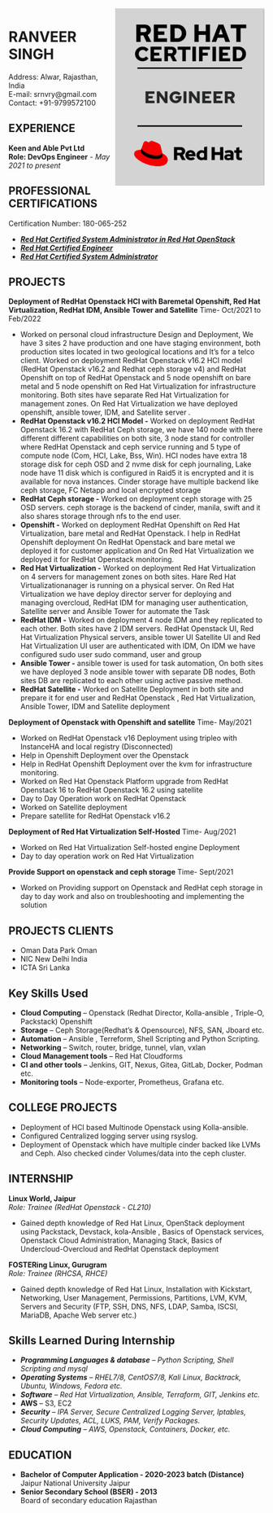 <img src="11.png" alt="srnvry" align="right" />
<p><h1> RANVEER SINGH</h1> 	
Address: Alwar, Rajasthan, India <br />
E-mail: srnvry@gmail.com <br />
Contact:  +91-9799572100 <br /></p>

**EXPERIENCE**
---
**Keen and Able  Pvt Ltd** <br />
**Role: DevOps Engineer** *- May 2021 to present*

**PROFESSIONAL CERTIFICATIONS** 
---
Certification Number: 180-065-252
- ***[Red Hat Certified System  Administrator in Red Hat OpenStack](https://rhtapps.redhat.com/certifications/badge/verify/VRYPYLUYBGU7MCRBGDVBJFT6NUAEQU3CUPSQX2KSDXT6RW46LQ3YBRY5HRN67XMD6X5VFP7ULSUKWW2HMIDYOMU6FAH2SEJXEIJCF5Y=)***
- ***[Red Hat Certified Engineer](https://rhtapps.redhat.com/certifications/badge/verify/VRYPYLUYBGU7MCRBGDVBJFT6NUAEQU3CUPSQX2KSDXT6RW46LQ3XCZJWRJNV7ILTXVE4I6VB7OTCG4U5NQYTCNA62RUWOCM34WWBUYQ=)***
- ***[Red Hat Certified System Administrator](https://rhtapps.redhat.com/certifications/badge/verify/VRYPYLUYBGU7MCRBGDVBJFT6NUAEQU3CUPSQX2KSDXT6RW46LQ3T7ULZ55KZZ56SKO7EQ3ETTLYZQ4U5NQYTCNA62RUWOCM34WWBUYQ=)***

**PROJECTS**
---
**Deployment of RedHat Openstack HCI with Baremetal Openshift, Red Hat Virtualization, RedHat IDM, Ansible Tower and Satellite** Time- Oct/2021 to Feb/2022
- Worked  on personal cloud infrastructure Design and  Deployment,  We have 3 sites  2 have production and one have staging environment, both production sites located in two geological locations and It’s  for a telco client.
Worked on deployment RedHat Openstack v16.2 HCI model (RedHat Openstack v16.2 and Redhat ceph storage v4) and RedHat Openshift on top of RedHat Openstack  and 5 node openshift on bare metal and 5 node openshift on Red Hat Virtualization for infrastructure monitoring. Both sites have separate  Red Hat Virtualization for management zones. On Red Hat Virtualization we have deployed openshift, ansible tower, IDM, and Satellite server .
- **RedHat Openstack v16.2 HCI Model -** Worked on deployment RedHat Openstack  16.2 with RedHat Ceph storage, we have 140 node with there different different capabilities on both site, 3 node stand for controller where RedHat Openstack  and ceph service running and 5 type of compute node (Com, HCI, Lake, Bss, Win). HCI nodes have extra 18 storage disk for ceph OSD and 2 nvme disk for ceph journaling, Lake node have 11 disk which is configured in Raid5  it is encrypted and it is available for nova instances. Cinder storage have multiple backend like ceph storage, FC Netapp and local encrypted storage  
- **RedHat Ceph storage -** Worked on deployment ceph storage with 25 OSD servers. ceph storage is the backend of cinder, manila, swift  and it also shares storage through nfs to the end user.
- **Openshift -**  Worked on deployment RedHat Openshift on Red Hat Virtualization, bare metal and RedHat Openstack.  I help in RedHat Openshift deployment On RedHat Openstack  and bare metal  we deployed it for customer application and On Red Hat Virtualization we deployed it for RedHat Openstack  monitoring.
- **Red Hat Virtualization -**  Worked on deployment Red Hat Virtualization on 4 servers for management zones on both sites. Hare Red Hat Virtualizationanager is running on a physical server. On Red Hat Virtualization we have deploy director server for deploying and managing  overcloud, RedHat IDM for managing user authentication, Satellite server and Ansible Tower for automate the Task 
- **RedHat IDM -** Worked on deployment 4 node IDM  and they replicated to each other. Both sites have 2 IDM servers. RedHat Openstack UI, Red Hat Virtualization Physical servers, ansible tower UI Satellite UI and  Red Hat Virtualization UI user are authenticated with IDM, On IDM we have configured sudo user sudo command, user and group 
- **Ansible Tower -**  ansible tower is used for task automation, On both sites we have  deployed 3 node ansible tower with separate DB nodes, Both sites DB are replicated to each other  using  active passive method.
- **RedHat Satellite -** Worked on  Satellite Deployment in both site and prepare it for end user and RedHat Openstack , Red Hat Virtualization, Ansible Tower, IDM and Satellite deployment 

**Deployment of Openstack with Openshift and satellite** Time- May/2021 

- Worked on  RedHat Openstack v16 Deployment using tripleo with InstanceHA and local registry (Disconnected)
- Help in Openshift Deployment over the Openstack 
- Help in RedHat Openshift Deployment over the kvm for infrastructure monitoring.
- Worked on Red Hat Openstack Platform upgrade from RedHat Openstack 16 to RedHat Openstack  16.2 using satellite 
- Day to Day Operation work on RedHat Openstack
- Worked on Satellite deployment 
- Prepare satellite for RedHat Openstack  v16.2 

**Deployment of Red Hat Virtualization Self-Hosted** Time- Aug/2021
- Worked on Red Hat Virtualization Self-hosted engine  Deployment 
- Day to day  operation work on Red Hat Virtualization

**Provide  Support on openstack and ceph storage** Time- Sept/2021
- Worked on Providing  support on Openstack and RedHat ceph storage in day to day work and also on troubleshooting and implementing the solution  

**PROJECTS CLIENTS**
---
- Oman Data Park Oman 
- NIC New Delhi India 
- ICTA Sri Lanka 

**Key Skills Used**
---
- **Cloud Computing** –  Openstack (Redhat Director, Kolla-ansible , Triple-O, Packstack)  Openshift
- **Storage** – Ceph Storage(Redhat’s & Opensource), NFS, SAN, Jboard etc.
- **Automation** – Ansible , Terreform, Shell Scripting and Python Scripting.
- **Networking**  – Switch, router, bridge, tunnel, vlan, vxlan
- **Cloud Management tools** – Red Hat Cloudforms
- **CI and other  tools** – Jenkins, GIT, Nexus, Gitea, GitLab,  Docker, Podman etc.
- **Monitoring tools**  – Node-exporter, Prometheus, Grafana etc.

**COLLEGE PROJECTS**
---
- Deployment of HCI based Multinode Openstack using Kolla-ansible. 
- Configured Centralized logging server using rsyslog.
- Deployment of Openstack which have multiple cinder backed like LVMs and Ceph.  Also checked cinder Volumes/data into the ceph cluster. 

**INTERNSHIP**
---
**Linux World, Jaipur** <br />
*Role: Trainee (RedHat Openstack - CL210)*  
- Gained depth knowledge of Red Hat Linux, OpenStack deployment using Packstack, Devstack, kola-Ansible , Basics of Openstack services, Openstack Cloud  Administration, Managing Stack, Basics of Undercloud-Overcloud and RedHat Openstack   deployment  

**FOSTERing Linux, Gurugram** <br />
*Role: Trainee (RHCSA, RHCE)*  
- Gained depth knowledge of Red Hat Linux, Installation with Kickstart, Networking,  User Management, Permissions, Partitions, LVM, KVM, Servers and Security (FTP,  SSH, DNS, NFS, LDAP, Samba, ISCSI, MariaDB, Apache Web server etc.) 

**Skills Learned During Internship** 
---
- ***Programming Languages & database** – Python Scripting, Shell Scripting and mysql*
- ***Operating Systems** – RHEL7/8, CentOS7/8, Kali Linux, Backtrack, Ubuntu, Windows, Fedora etc.*
- ***Software** – Red Hat Virtualization, Ansible, Terraform, GIT,  Jenkins etc.*
- **AWS** – S3, EC2
- ***Security** – IPA Server, Secure Centralized Logging Server, Iptables, Security Updates, ACL, LUKS, PAM, Verify Packages.*
- ***Cloud Computing** – AWS, Openstack, Containers, Docker, etc.*

**EDUCATION**
---
- **Bachelor of Computer Application  - 2020-2023 batch (Distance)**<br />
    Jaipur National University Jaipur
- **Senior Secondary School (BSER) - 2013**<br />
    Board of secondary education Rajasthan
